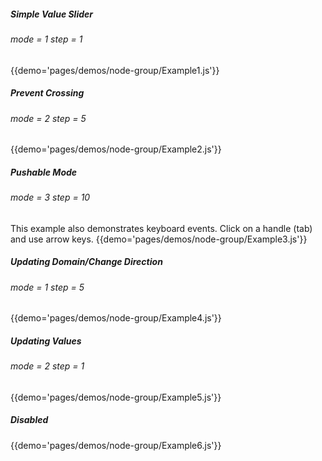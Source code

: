 ##### Simple Value Slider
###### mode = 1 step = 1
{{demo='pages/demos/node-group/Example1.js'}}

##### Prevent Crossing 
###### mode = 2 step = 5
{{demo='pages/demos/node-group/Example2.js'}}

##### Pushable Mode
###### mode = 3 step = 10

This example also demonstrates keyboard events. Click on a handle (tab) and use arrow keys.
{{demo='pages/demos/node-group/Example3.js'}}

##### Updating Domain/Change Direction
###### mode = 1 step = 5
{{demo='pages/demos/node-group/Example4.js'}}

##### Updating Values
###### mode = 2 step = 1
{{demo='pages/demos/node-group/Example5.js'}}

##### Disabled
{{demo='pages/demos/node-group/Example6.js'}}
